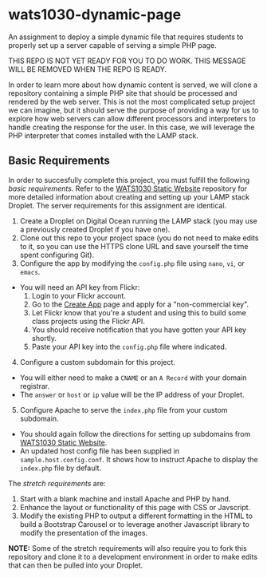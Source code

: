 # wats1030-dynamic-page
An assignment to deploy a simple dynamic file that requires students to properly set up a server capable of serving a simple PHP page.

THIS REPO IS NOT YET READY FOR YOU TO DO WORK. THIS MESSAGE WILL BE REMOVED WHEN THE REPO IS READY.

In order to learn more about how dynamic content is served, we will clone a repository containing a simple PHP site that should be processed and rendered by the web server. This is not the most complicated setup project we can imagine, but it should serve the purpose of providing a way for us to explore how web servers can allow different processors and interpreters to handle creating the response for the user. In this case, we will leverage the PHP interpreter that comes installed with the LAMP stack.

## Basic Requirements
In order to succesfully complete this project, you must fulfill the following *basic requirements*. Refer to the [WATS1030 Static Website](https://github.com/suwebdev/wats1030-static-website) repository for more detailed information about creating and setting up your LAMP stack Droplet. The server requirements for this assignment are identical.

1. Create a Droplet on Digital Ocean running the LAMP stack (you may use a previously created Droplet if you have one).
2. Clone out this repo to your project space (you do not need to make edits to it, so you can use the HTTPS clone URL and save yourself the time spent configuring Git).
3. Configure the app by modifying the `config.php` file using `nano`, `vi`, or `emacs`.
  * You will need an API key from Flickr: 
    1. Login to your Flickr account.
    2. Go to the [Create App](https://www.flickr.com/services/apps/create/apply/?) page and apply for a "non-commercial key". 
    3. Let Flickr know that you're a student and using this to build some class projects using the Flickr API.
    4. You should receive notification that you have gotten your API key shortly.
    5. Paste your API key into the `config.php` file where indicated.
4. Configure a custom subdomain for this project.
  * You will either need to make a `CNAME` or an `A Record` with your domain registrar.
  * The `answer` or `host` or `ip` value will be the IP address of your Droplet.
5. Configure Apache to serve the `index.php` file from your custom subdomain.
  * You should again follow the directions for setting up subdomains from [WATS1030 Static Website](https://github.com/suwebdev/wats1030-static-website).
  * An updated host config file has been supplied in `sample.host.config.conf`. It shows how to instruct Apache to display the `index.php` file by default.

The *stretch requirements* are:

1. Start with a blank machine and install Apache and PHP by hand.
2. Enhance the layout or functionality of this page with CSS or Javscript.
3. Modify the existing PHP to output a different formatting in the HTML to build a Bootstrap Carousel or to leverage another Javascript library to modify the presentation of the images.

**NOTE:** Some of the stretch requirements will also require you to fork this repository and clone it to a development environment in order to make edits that can then be pulled into your Droplet.
